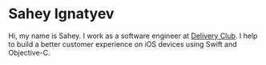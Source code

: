 # Sahey Ignatyev

Hi, my name is Sahey. I work as a software engineer at [Delivery Club](https://www.delivery-club.ru). I help to build a better customer experience on iOS devices using Swift and Objective-C.
